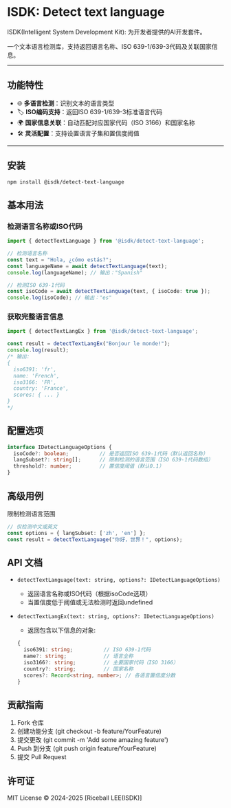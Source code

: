 # ISDK: Detect text language

ISDK(Intelligent System Development Kit): 为开发者提供的AI开发套件。

一个文本语言检测库，支持返回语言名称、ISO 639-1/639-3代码及关联国家信息。

---

## 功能特性

- 🌐 **多语言检测**：识别文本的语言类型
- 🏷️ **ISO编码支持**：返回ISO 639-1/639-3标准语言代码
- 🌍 **国家信息关联**：自动匹配对应国家代码（ISO 3166）和国家名称
- 🛠️ **灵活配置**：支持设置语言子集和置信度阈值

---

## 安装

```bash
npm install @isdk/detect-text-language
```

## 基本用法

### 检测语言名称或ISO代码

```typescript
import { detectTextLanguage } from '@isdk/detect-text-language';

// 检测语言名称
const text = "Hola, ¿cómo estás?";
const languageName = await detectTextLanguage(text);
console.log(languageName); // 输出："Spanish"

// 检测ISO 639-1代码
const isoCode = await detectTextLanguage(text, { isoCode: true });
console.log(isoCode); // 输出："es"
```

### 获取完整语言信息

```ts
import { detectTextLangEx } from '@isdk/detect-text-language';

const result = detectTextLangEx("Bonjour le monde!");
console.log(result);
/* 输出:
{
  iso6391: 'fr',
  name: 'French',
  iso3166: 'FR',
  country: 'France',
  scores: { ... }
}
*/
```

## 配置选项

```typescript
interface IDetectLanguageOptions {
  isoCode?: boolean;          // 是否返回ISO 639-1代码（默认返回名称）
  langSubset?: string[];      // 限制检测的语言范围（ISO 639-1代码数组）
  threshold?: number;         // 置信度阈值（默认0.1）
}
```

## 高级用例

限制检测语言范围

```typescript
// 仅检测中文或英文
const options = { langSubset: ['zh', 'en'] };
const result = detectTextLanguage("你好，世界！", options);
```

## API 文档

* `detectTextLanguage(text: string, options?: IDetectLanguageOptions)`
  * 返回语言名称或ISO代码（根据isoCode选项）
  * 当置信度低于阈值或无法检测时返回undefined
* `detectTextLangEx(text: string, options?: IDetectLanguageOptions)`
  * 返回包含以下信息的对象:

  ```ts
  {
    iso6391: string;          // ISO 639-1代码
    name?: string;            // 语言全称
    iso3166?: string;         // 主要国家代码（ISO 3166）
    country?: string;         // 国家名称
    scores?: Record<string, number>; // 各语言置信度分数
  }
  ```

## 贡献指南

1. Fork 仓库
1. 创建功能分支 (git checkout -b feature/YourFeature)
1. 提交更改 (git commit -m 'Add some amazing feature')
1. Push 到分支 (git push origin feature/YourFeature)
1. 提交 Pull Request

## 许可证

MIT License © 2024-2025 [Riceball LEE(ISDK)]
